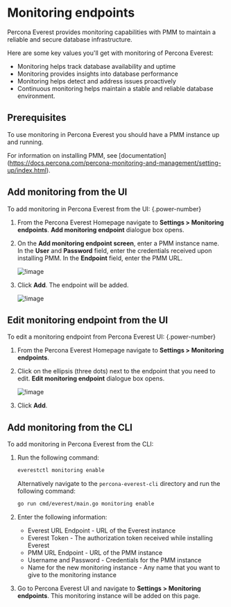 # Monitoring endpoints

Percona Everest provides monitoring capabilities with PMM to maintain a reliable and secure database infrastructure.

Here are some key values you'll get with monitoring of Percona Everest:

- Monitoring helps track database availability and uptime
- Monitoring provides insights into database performance
- Monitoring helps detect and address issues proactively
- Continuous monitoring helps maintain a stable and reliable database environment.


## Prerequisites

To use monitoring in Percona Everest you should have a PMM instance up and running.

For information on installing PMM, see [documentation] (https://docs.percona.com/percona-monitoring-and-management/setting-up/index.html).

## Add monitoring from the UI

To add monitoring in Percona Everest from the UI:
{.power-number}

1. From the Percona Everest Homepage navigate to **Settings > Monitoring endpoints**. **Add monitoring endpoint** dialogue box opens.

2. On the **Add monitoring endpoint screen**, enter a PMM instance name. In the **User** and **Password** field, enter the credentials received upon installing PMM. In the **Endpoint** field, enter the PMM URL.

    ![!image](images/everest_add_endpoint.png)

3. Click **Add**. The endpoint will be added.

    ![!image](images/everest_endpoint_added.png)


## Edit monitoring endpoint from the UI

To edit a monitoring endpoint from Percona Everest UI:
{.power-number}

1. From the Percona Everest Homepage navigate to **Settings > Monitoring endpoints**.

2. Click on the ellipsis (three dots) next to the endpoint that you need to edit. **Edit monitoring endpoint** dialogue box opens.

    ![!image](images/everest_endpoint_edit.png)

3. Click **Add**.


## Add monitoring from the CLI

To add monitoring in Percona Everest from the CLI:

1. Run the following command:


    ```sh
    everestctl monitoring enable
    ```

    Alternatively navigate to the `percona-everest-cli` directory and run the following command:

    ```sh
    go run cmd/everest/main.go monitoring enable
    ```

2. Enter the following information:

    - Everest URL Endpoint - URL of the Everest instance
    - Everest Token - The authorization token received while installing Everest
    - PMM URL Endpoint - URL of the PMM instance
    - Username and Password - Credentials for the PMM instance
    - Name for the new monitoring instance - Any name that you want to give to the monitoring instance

3. Go to Percona Everest UI and navigate to **Settings > Monitoring endpoints**. This monitoring instance will be added on this page.










